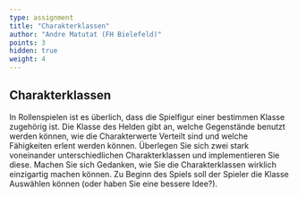 ```yaml
---
type: assignment
title: "Charakterklassen"
author: "Andre Matutat (FH Bielefeld)"
points: 3
hidden: true
weight: 4
---
```


## Charakterklassen

In Rollenspielen ist es überlich, dass die Spielfigur einer bestimmen Klasse zugehörig ist.
Die Klasse des Helden gibt an, welche Gegenstände benutzt werden können, wie die Charakterwerte Verteilt sind und welche Fähigkeiten erlent werden können.
Überlegen Sie sich zwei stark voneinander unterschiedlichen Charakterklassen und implementieren Sie diese. Machen Sie sich Gedanken, wie Sie die Charakterklassen wirklich einzigartig machen können.
Zu Beginn des Spiels soll der Spieler die Klasse Auswählen können (oder haben Sie eine bessere Idee?).

